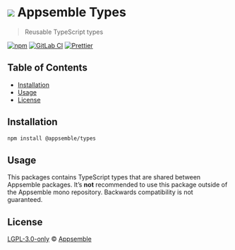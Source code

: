 # ![](https://gitlab.com/appsemble/appsemble/-/raw/0.32.1-test.6/config/assets/logo.svg) Appsemble Types

> Reusable TypeScript types

[![npm](https://img.shields.io/npm/v/@appsemble/types)](https://www.npmjs.com/package/@appsemble/types)
[![GitLab CI](https://gitlab.com/appsemble/appsemble/badges/0.32.1-test.6/pipeline.svg)](https://gitlab.com/appsemble/appsemble/-/releases/0.32.1-test.6)
[![Prettier](https://img.shields.io/badge/code_style-prettier-ff69b4.svg)](https://prettier.io)

## Table of Contents

- [Installation](#installation)
- [Usage](#usage)
- [License](#license)

## Installation

```sh
npm install @appsemble/types
```

## Usage

This packages contains TypeScript types that are shared between Appsemble packages. It’s **not**
recommended to use this package outside of the Appsemble mono repository. Backwards compatibility is
not guaranteed.

## License

[LGPL-3.0-only](https://gitlab.com/appsemble/appsemble/-/blob/0.32.1-test.6/LICENSE.md) ©
[Appsemble](https://appsemble.com)
